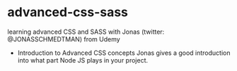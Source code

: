 # advanced-css-sass
learning advanced CSS and SASS with Jonas (twitter: @JONASSCHMEDTMAN) from Udemy
* Introduction to Advanced CSS concepts
Jonas gives a good introduction into what part Node JS plays in your project.
